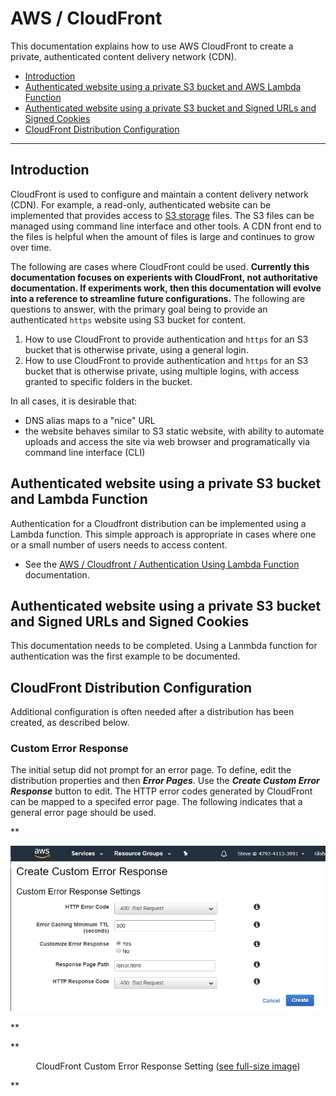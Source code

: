 # AWS / CloudFront #

This documentation explains how to use AWS CloudFront to create a private,
authenticated content delivery network (CDN).

* [Introduction](#introduction)
* [Authenticated website using a private S3 bucket and AWS Lambda Function](#authenticated-website-using-a-private-s3-bucket-and-lambda-function)
* [Authenticated website using a private S3 bucket and Signed URLs and Signed Cookies](#authenticated-website-using-a-private-s3-bucket-and-signed-urls-and-signed-cookies)
* [CloudFront Distribution Configuration](#cloudfront-distribution-configuration)

---------------

## Introduction ##

CloudFront is used to configure and maintain a content delivery network (CDN).
For example, a read-only, authenticated website can be implemented that provides
access to [S3 storage](../s3/s3.md) files.
The S3 files can be managed using command line interface and other tools.
A CDN front end to the files is helpful when the amount of files is large and continues to grow over time.

The following are cases where CloudFront could be used.
**Currently this documentation focuses on experients with CloudFront, not authoritative documentation.
If experiments work, then this documentation will evolve into a reference to streamline future configurations.**
The following are questions to answer, with the primary goal being to provide an authenticated `https` website using
S3 bucket for content.

1. How to use CloudFront to provide authentication and `https` for an S3 bucket that is otherwise private,
using a general login.
2. How to use CloudFront to provide authentication and `https` for an S3 bucket that is otherwise private,
using multiple logins, with access granted to specific folders in the bucket.

In all cases, it is desirable that:

* DNS alias maps to a "nice" URL
* the website behaves similar to S3 static website, with ability to automate uploads and access the site
via web browser and programatically via command line interface (CLI)

## Authenticated website using a private S3 bucket and Lambda Function ##

Authentication for a Cloudfront distribution can be implemented using a Lambda function.
This simple approach is appropriate in cases where one or a small number of users needs
to access content.

* See the [AWS / Cloudfront / Authentication Using Lambda Function](auth-lambda.md) documentation.

## Authenticated website using a private S3 bucket and Signed URLs and Signed Cookies ##

This documentation needs to be completed.  Using a Lanmbda function for authentication was the first example to be documented.

## CloudFront Distribution Configuration ##

Additional configuration is often needed after a distribution has been created,
as described below.

### Custom Error Response ###

The initial setup did not prompt for an error page.  To define, edit the distribution properties and then ***Error Pages***.
Use the ***Create Custom Error Response*** button to edit.
The HTTP error codes generated by CloudFront can be mapped to a specifed error page.
The following indicates that a general error page should be used.

**<p style="text-align: center;">
![cloudfront-error-page](images/cloudfront-error-page.png)
</p>**

**<p style="text-align: center;">
CloudFront Custom Error Response Setting (<a href="../images/cloudfront-error-page.png">see full-size image</a>)
</p>**
